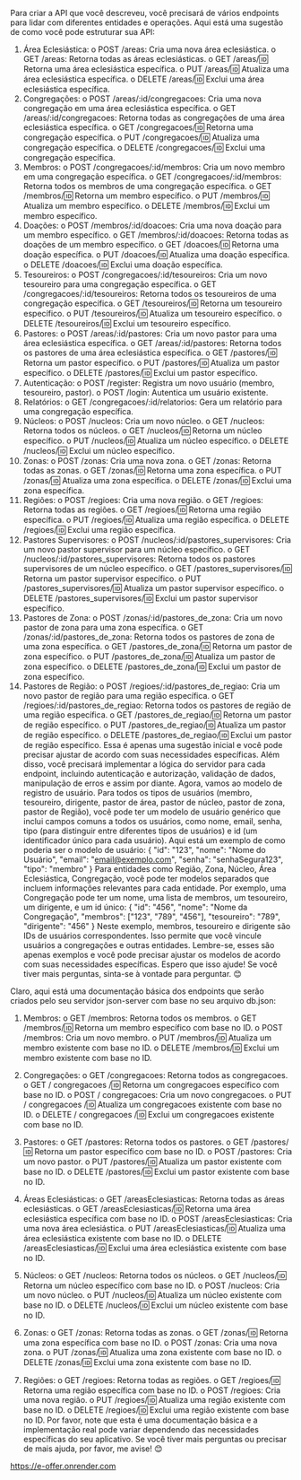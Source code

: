 Para criar a API que você descreveu, você precisará de vários endpoints para lidar com diferentes entidades e operações. Aqui está uma sugestão de como você pode estruturar sua API:
1.	Área Eclesiástica:
o	POST /areas: Cria uma nova área eclesiástica.
o	GET /areas: Retorna todas as áreas eclesiásticas.
o	GET /areas/:id: Retorna uma área eclesiástica específica.
o	PUT /areas/:id: Atualiza uma área eclesiástica específica.
o	DELETE /areas/:id: Exclui uma área eclesiástica específica.
2.	Congregações:
o	POST /areas/:id/congregacoes: Cria uma nova congregação em uma área eclesiástica específica.
o	GET /areas/:id/congregacoes: Retorna todas as congregações de uma área eclesiástica específica.
o	GET /congregacoes/:id: Retorna uma congregação específica.
o	PUT /congregacoes/:id: Atualiza uma congregação específica.
o	DELETE /congregacoes/:id: Exclui uma congregação específica.
3.	Membros:
o	POST /congregacoes/:id/membros: Cria um novo membro em uma congregação específica.
o	GET /congregacoes/:id/membros: Retorna todos os membros de uma congregação específica.
o	GET /membros/:id: Retorna um membro específico.
o	PUT /membros/:id: Atualiza um membro específico.
o	DELETE /membros/:id: Exclui um membro específico.
4.	Doações:
o	POST /membros/:id/doacoes: Cria uma nova doação para um membro específico.
o	GET /membros/:id/doacoes: Retorna todas as doações de um membro específico.
o	GET /doacoes/:id: Retorna uma doação específica.
o	PUT /doacoes/:id: Atualiza uma doação específica.
o	DELETE /doacoes/:id: Exclui uma doação específica.
5.	Tesoureiros:
o	POST /congregacoes/:id/tesoureiros: Cria um novo tesoureiro para uma congregação específica.
o	GET /congregacoes/:id/tesoureiros: Retorna todos os tesoureiros de uma congregação específica.
o	GET /tesoureiros/:id: Retorna um tesoureiro específico.
o	PUT /tesoureiros/:id: Atualiza um tesoureiro específico.
o	DELETE /tesoureiros/:id: Exclui um tesoureiro específico.
6.	Pastores:
o	POST /areas/:id/pastores: Cria um novo pastor para uma área eclesiástica específica.
o	GET /areas/:id/pastores: Retorna todos os pastores de uma área eclesiástica específica.
o	GET /pastores/:id: Retorna um pastor específico.
o	PUT /pastores/:id: Atualiza um pastor específico.
o	DELETE /pastores/:id: Exclui um pastor específico.
7.	Autenticação:
o	POST /register: Registra um novo usuário (membro, tesoureiro, pastor).
o	POST /login: Autentica um usuário existente.
8.	Relatórios:
o	GET /congregacoes/:id/relatorios: Gera um relatório para uma congregação específica.
9.	Núcleos:
o	POST /nucleos: Cria um novo núcleo.
o	GET /nucleos: Retorna todos os núcleos.
o	GET /nucleos/:id: Retorna um núcleo específico.
o	PUT /nucleos/:id: Atualiza um núcleo específico.
o	DELETE /nucleos/:id: Exclui um núcleo específico.
10.	Zonas:
o	POST /zonas: Cria uma nova zona.
o	GET /zonas: Retorna todas as zonas.
o	GET /zonas/:id: Retorna uma zona específica.
o	PUT /zonas/:id: Atualiza uma zona específica.
o	DELETE /zonas/:id: Exclui uma zona específica.
11.	Regiões:
o	POST /regioes: Cria uma nova região.
o	GET /regioes: Retorna todas as regiões.
o	GET /regioes/:id: Retorna uma região específica.
o	PUT /regioes/:id: Atualiza uma região específica.
o	DELETE /regioes/:id: Exclui uma região específica.
12.	Pastores Supervisores:
o	POST /nucleos/:id/pastores_supervisores: Cria um novo pastor supervisor para um núcleo específico.
o	GET /nucleos/:id/pastores_supervisores: Retorna todos os pastores supervisores de um núcleo específico.
o	GET /pastores_supervisores/:id: Retorna um pastor supervisor específico.
o	PUT /pastores_supervisores/:id: Atualiza um pastor supervisor específico.
o	DELETE /pastores_supervisores/:id: Exclui um pastor supervisor específico.
13.	Pastores de Zona:
o	POST /zonas/:id/pastores_de_zona: Cria um novo pastor de zona para uma zona específica.
o	GET /zonas/:id/pastores_de_zona: Retorna todos os pastores de zona de uma zona específica.
o	GET /pastores_de_zona/:id: Retorna um pastor de zona específico.
o	PUT /pastores_de_zona/:id: Atualiza um pastor de zona específico.
o	DELETE /pastores_de_zona/:id: Exclui um pastor de zona específico.
14.	Pastores de Região:
o	POST /regioes/:id/pastores_de_regiao: Cria um novo pastor de região para uma região específica.
o	GET /regioes/:id/pastores_de_regiao: Retorna todos os pastores de região de uma região específica.
o	GET /pastores_de_regiao/:id: Retorna um pastor de região específico.
o	PUT /pastores_de_regiao/:id: Atualiza um pastor de região específico.
o	DELETE /pastores_de_regiao/:id: Exclui um pastor de região específico.
Essa é apenas uma sugestão inicial e você pode precisar ajustar de acordo com suas necessidades específicas. Além disso, você precisará implementar a lógica do servidor para cada endpoint, incluindo autenticação e autorização, validação de dados, manipulação de erros e assim por diante.
Agora, vamos ao modelo de registro de usuário. Para todos os tipos de usuários (membro, tesoureiro, dirigente, pastor de área, pastor de núcleo, pastor de zona, pastor de Região), você pode ter um modelo de usuário genérico que inclui campos comuns a todos os usuários, como nome, email, senha, tipo (para distinguir entre diferentes tipos de usuários) e id (um identificador único para cada usuário). Aqui está um exemplo de como poderia ser o modelo de usuário:
{
  "id": "123",
  "nome": "Nome do Usuário",
  "email": "email@exemplo.com",
  "senha": "senhaSegura123",
  "tipo": "membro"
}
Para entidades como Região, Zona, Núcleo, Área Eclesiástica, Congregação, você pode ter modelos separados que incluem informações relevantes para cada entidade. Por exemplo, uma Congregação pode ter um nome, uma lista de membros, um tesoureiro, um dirigente, e um id único:
{
  "id": "456",
  "nome": "Nome da Congregação",
  "membros": ["123", "789", "456"],
  "tesoureiro": "789",
  "dirigente": "456"
}
Neste exemplo, membros, tesoureiro e dirigente são IDs de usuários correspondentes. Isso permite que você vincule usuários a congregações e outras entidades.
Lembre-se, esses são apenas exemplos e você pode precisar ajustar os modelos de acordo com suas necessidades específicas. Espero que isso ajude! Se você tiver mais perguntas, sinta-se à vontade para perguntar. 😊


Claro, aqui está uma documentação básica dos endpoints que serão criados pelo seu servidor json-server com base no seu arquivo db.json:
1.	Membros:
o	GET /membros: Retorna todos os membros.
o	GET /membros/:id: Retorna um membro específico com base no ID.
o	POST /membros: Cria um novo membro.
o	PUT /membros/:id: Atualiza um membro existente com base no ID.
o	DELETE /membros/:id: Exclui um membro existente com base no ID.
2.	Congregações:
o	GET /congregacoes: Retorna todos as congregacoes.
o	GET / congregacoes /:id: Retorna um congregacoes específico com base no ID.
o	POST / congregacoes: Cria um novo congregacoes.
o	PUT / congregacoes /:id: Atualiza um congregacoes existente com base no ID.
o	DELETE / congregacoes /:id: Exclui um congregacoes existente com base no ID.

3.	Pastores:
o	GET /pastores: Retorna todos os pastores.
o	GET /pastores/:id: Retorna um pastor específico com base no ID.
o	POST /pastores: Cria um novo pastor.
o	PUT /pastores/:id: Atualiza um pastor existente com base no ID.
o	DELETE /pastores/:id: Exclui um pastor existente com base no ID.
4.	Áreas Eclesiásticas:
o	GET /areasEclesiasticas: Retorna todas as áreas eclesiásticas.
o	GET /areasEclesiasticas/:id: Retorna uma área eclesiástica específica com base no ID.
o	POST /areasEclesiasticas: Cria uma nova área eclesiástica.
o	PUT /areasEclesiasticas/:id: Atualiza uma área eclesiástica existente com base no ID.
o	DELETE /areasEclesiasticas/:id: Exclui uma área eclesiástica existente com base no ID.
5.	Núcleos:
o	GET /nucleos: Retorna todos os núcleos.
o	GET /nucleos/:id: Retorna um núcleo específico com base no ID.
o	POST /nucleos: Cria um novo núcleo.
o	PUT /nucleos/:id: Atualiza um núcleo existente com base no ID.
o	DELETE /nucleos/:id: Exclui um núcleo existente com base no ID.
6.	Zonas:
o	GET /zonas: Retorna todas as zonas.
o	GET /zonas/:id: Retorna uma zona específica com base no ID.
o	POST /zonas: Cria uma nova zona.
o	PUT /zonas/:id: Atualiza uma zona existente com base no ID.
o	DELETE /zonas/:id: Exclui uma zona existente com base no ID.
7.	Regiões:
o	GET /regioes: Retorna todas as regiões.
o	GET /regioes/:id: Retorna uma região específica com base no ID.
o	POST /regioes: Cria uma nova região.
o	PUT /regioes/:id: Atualiza uma região existente com base no ID.
o	DELETE /regioes/:id: Exclui uma região existente com base no ID.
Por favor, note que esta é uma documentação básica e a implementação real pode variar dependendo das necessidades específicas do seu aplicativo. Se você tiver mais perguntas ou precisar de mais ajuda, por favor, me avise! 😊

https://e-offer.onrender.com